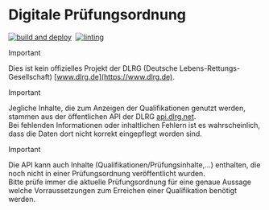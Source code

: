 # Digitale Prüfungsordnung

[![build and deploy](https://github.com/tristankechlo/DigitalePruefungsordnung/actions/workflows/build_and_deploy.yml/badge.svg)](https://github.com/tristankechlo/DigitalePruefungsordnung/actions/workflows/build_and_deploy.yml)&nbsp;
[![linting](https://github.com/tristankechlo/DigitalePruefungsordnung/actions/workflows/linting.yml/badge.svg)](https://github.com/tristankechlo/DigitalePruefungsordnung/actions/workflows/linting.yml)



> [!IMPORTANT]
> Dies ist kein offizielles Projekt der DLRG (Deutsche Lebens-Rettungs-Gesellschaft) [www.dlrg.de](https://www.dlrg.de).

> [!IMPORTANT]
> Jegliche Inhalte, die zum Anzeigen der Qualifikationen genutzt werden, stammen aus der öffentlichen API der DLRG [api.dlrg.net](https://api.dlrg.net/?urls.primaryName=Digitale%20Pr%C3%BCfungsordnung).  
> Bei fehlenden Informationen oder inhaltlichen Fehlern ist es wahrscheinlich, dass die Daten dort nicht korrekt eingepflegt worden sind.

> [!IMPORTANT]
> Die API kann auch Inhalte (Qualifikationen/Prüfungsinhalte,...) enthalten, die noch nicht in einer Prüfungsordnung veröffentlicht wurden.  
> Bitte prüfe immer die aktuelle Prüfungsordnung für eine genaue Aussage welche Vorraussetzungen zum Erreichen einer Qualifikation benötigt werden.

